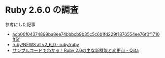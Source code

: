 # Ruby 2.6.0 の調査

参考にした記事
- [acb00f04374899ba8ee74bbbcb9b35c5c6b1fd229f1876554ee76f0f1710ff5f](https://www.ruby-lang.org/ja/news/2018/12/25/ruby-2-6-0-released/)
- [ruby/NEWS at v2\_6\_0 · ruby/ruby](https://github.com/ruby/ruby/blob/v2_6_0/NEWS)
- [サンプルコードでわかる！Ruby 2\.6の主な新機能と変更点 \- Qiita](https://qiita.com/jnchito/items/ce11cb7fccdf4b66af24)
